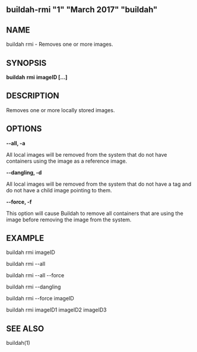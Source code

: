 ## buildah-rmi "1" "March 2017" "buildah"

## NAME
buildah rmi - Removes one or more images.

## SYNOPSIS
**buildah** **rmi** **imageID [...]**

## DESCRIPTION
Removes one or more locally stored images.

## OPTIONS

**--all, -a**

All local images will be removed from the system that do not have containers using the image as a reference image.

**--dangling, -d**

All local images will be removed from the system that do not have a tag and do not have a child image pointing to them.

**--force, -f**

This option will cause Buildah to remove all containers that are using the image before removing the image from the system.

## EXAMPLE

buildah rmi imageID

buildah rmi --all

buildah rmi --all --force

buildah rmi --dangling

buildah rmi --force imageID

buildah rmi imageID1 imageID2 imageID3

## SEE ALSO
buildah(1)
